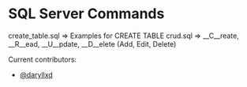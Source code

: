 SQL Server Commands
===================

create_table.sql => Examples for CREATE TABLE
crud.sql => __C__reate, __R__ead, __U__pdate, __D__elete (Add, Edit, Delete)

Current contributors:
* [@daryllxd](http://www.github.com/daryllxd)